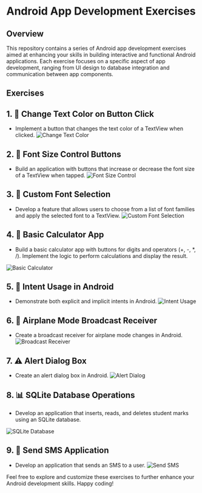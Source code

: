 # Android App Development Exercises

## Overview
This repository contains a series of Android app development exercises aimed at enhancing your skills in building interactive and functional Android applications. Each exercise focuses on a specific aspect of app development, ranging from UI design to database integration and communication between app components.

## Exercises
## 1. 🌈 Change Text Color on Button Click
   - Implement a button that changes the text color of a TextView when clicked.
![Change Text Color](/images/Picture1.png)

## 2. 📐 Font Size Control Buttons
   - Build an application with buttons that increase or decrease the font size of a TextView when tapped.
![Font Size Control](/images/Picture2.png)

## 3. 🎨 Custom Font Selection
   - Develop a feature that allows users to choose from a list of font families and apply the selected font to a TextView.
![Custom Font Selection](/images/Pictures3.png)

## 4. 🔢 Basic Calculator App
   - Build a basic calculator app with buttons for digits and operators (+, -, *, /). Implement the logic to perform calculations and display the result.
     
![Basic Calculator](/images/Picture4.png)

## 5. 🔄 Intent Usage in Android
   - Demonstrate both explicit and implicit intents in Android.
![Intent Usage](/images/Picture5.png)

## 6. 🛫 Airplane Mode Broadcast Receiver
   - Create a broadcast receiver for airplane mode changes in Android.
![Broadcast Receiver](/images/Picture6.png)

## 7. ⚠️ Alert Dialog Box
   - Create an alert dialog box in Android.
![Alert Dialog](/images/Picture7.png)

## 8. 📊 SQLite Database Operations
   - Develop an application that inserts, reads, and deletes student marks using an SQLite database.<br>
   
![SQLite Database](/images/Picture8.png)

## 9. 📲 Send SMS Application
   - Develop an application that sends an SMS to a user.
![Send SMS](/images/Pictures9.png)

Feel free to explore and customize these exercises to further enhance your Android development skills. Happy coding!
